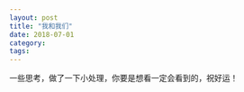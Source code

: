 ```yaml
---
layout: post
title: "我和我们"
date: 2018-07-01
category: 
tags: 
---
```


一些思考，做了一下小处理，你要是想看一定会看到的，祝好运！

<!-- 
	曾经信奉着孤独作战，幻想着全能（全栈？），觉得可以自己做的事为什么要找别人，而久而久之，发现身边就剩下自己，现在反思为什么会这样，其实这样挺好，但起码现在我不想这样（或许之前乐在其中），我想试着改变吧，希望可以从我到我们，我期待团队，期待可以和人一起作战，或许第一步我可以试着主动找人说话（不要怕被拒绝），然后试着面基，然后参加一些活动，比如打ctf比赛，参加一些俱乐部，我已经厌倦了独自的生活了，请你不要拒绝我的邀约。
	
 -->